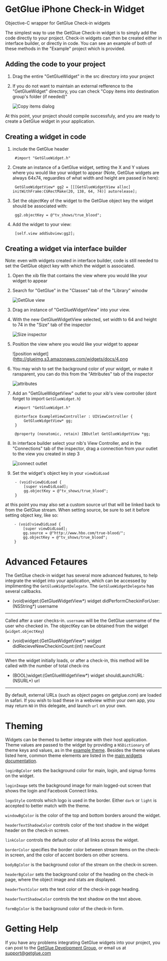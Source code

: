 GetGlue iPhone Check-in Widget
==============================

Objective-C wrapper for GetGlue Check-in widgets


The simplest way to use the GetGlue Check-in widget is to simply add the code directly to your project. Check-in widgets can then be created either in interface builder, or directly in code. You can see an example of both of these methods in the "Example" project which is provided. 

Adding the code to your project
-------------------------------

1. Drag the entire "GetGlueWidget" in the src directory into your project

2. If you do not want to maintain an external refference to the "GetGlueWidget" directory, you can check "Copy items into destination group's folder (if needed)" 

	![Copy items dialog](http://glueimg.s3.amazonaws.com/widgets/docs/1.png)
	
At this point, your project should compile successfuly, and you are ready to create a GetGlue widget in your application.
	
Creating a widget in code
-------------------------
1. include the GetGlue header

		#import "GetGlueWidget.h"

2. Create an instance of a GetGlue widget, setting the X and Y values where you would like your widget to appear (Note, GetGlue widgets are always 64x74, reguardles of what width and height are passed in here):

		GetGlueWidgetView* gg2 = [[[GetGlueWidgetView alloc] initWithFrame:CGRectMake(20, 138, 64, 74)] autorelease];

3. Set the objectKey of the widget to the GetGlue object key the widget should be associated with:

		gg2.objectKey = @"tv_shows/true_blood";

4. Add the widget to your view:

		[self.view addSubview:gg2];
	
Creating a widget via interface builder
---------------------------------------	
Note: even with widgets created in interface builder, code is still needed to set the GetGlue object key with which the widget is associated.

1. Open the xib file that contains the view where you would like your widget to appear

2. Search for "GetGlue" in the "Classes" tab of the "Library" winodw

	![GetGlue view](http://glueimg.s3.amazonaws.com/widgets/docs/2.png)
	
3. Drag an instance of "GetGlueWidgetView" into your view.

4. With the new GetGlueWidgetView selected, set width to 64 and height to 74 in the "Size" tab of the inspector

	![Size inspector](http://glueimg.s3.amazonaws.com/widgets/docs/3.png)
	
5. Position the view where you would like your widget to appear

	![position widget](http://glueimg.s3.amazonaws.com/widgets/docs/4.png
	
6. You may wish to set the background color of your widget, or make it ransparent, you can do this from the "Attributes" tab of the inspector

	![attributes](http://glueimg.s3.amazonaws.com/widgets/docs/5.png)
	
7. Add an "GetGlueWidgetView" outlet to your xib's view controller (dont forget to import `GetGlueWidget.h`)

		#import "GetGlueWidget.h"

		@interface ExampleViewController : UIViewController {
			GetGlueWidgetView* gg;
		}
		
		@property (nonatomic, retain) IBOutlet GetGlueWidgetView *gg;
		
8. In interface builder select your nib's View Controller, and in the "Connections" tab of the inspector, drag a connection from your outlet to the view you created in step 3

	![connect outlet](http://glueimg.s3.amazonaws.com/widgets/docs/6.png)
	
9. Set the widget's object key in your `viewDidLoad`

		- (void)viewDidLoad {
			[super viewDidLoad];
			gg.objectKey = @"tv_shows/true_blood";
		}
at this point you may also set a custom source url that will be linked back to from the GetGlue stream. When setting source, be sure to set it before setting object key, like so:

		- (void)viewDidLoad {
			[super viewDidLoad];
			gg.source = @"http://www.hbo.com/true-blood/";
			gg.objectKey = @"tv_shows/true_blood";
		}

 
Advanced Fetaures
=================

The GetGlue check-in widget has several more advanced features, to help integrate the widget into your application, which can be accessed by implimenting the `GetGlueWidgetDelegate`. The `GetGlueWidgetDelegate` has several callbacks.

- (void)widget:(GetGlueWidgetView*) widget didPerformCheckinForUser: (NSString*) username
-----------------------------------------------------------------------------------------

Called after a user checks-in. `username` will be the GetGlue username of the user who checked in. The objectKey can be obtained from the widget (`widget.objectKey`)
 

- (void)widget:(GetGlueWidgetView*) widget didRecieveNewCheckinCount:(int) newCount
-----------------------------------------------------------------------------------

When the widget initially loads, or after a check-in, this method will be called with the number of total check-ins

- (BOOL)widget:(GetGlueWidgetView*) widget shouldLaunchURL:(NSURL*) url
-----------------------------------------------------------------------

By default, external URLs (such as object pages on getglue.com) are loaded in safari. If you wish to load these in a webview within your own app, you may return `NO` in this delegate, and launch `url` on your own.

Theming
=======

Widgets can be themed to better integrate with their host application. Theme values are passed to the widget by providing a `NSDictionary` of theme keys and values, as  in the [example theme](https://github.com/GetGlue/GetGlue-iPhone-Widget/blob/master/examples/Example/Classes/ExampleViewController.m#L31-43). Besides the theme values listed here, common theme elements are listed in the [main widgets documentation](http://getglue.com/widgets).

`loginBgColor` sets the background color for main, login, and signup forms on the widget.

`loginImage` sets the background image for main logged-out screen that shows the login and Facebook Connect links.

`logoStyle` controls which logo is used in the border. Either `dark` or `light` is accepted to better match with the theme.

`windowBgColor` is the color of the top and bottom borders around the widget.

`headerTextShadowColor` controls color of the text shadow in the widget header on the check-in screen.

`linkColor` controls the default color of all links across the widget.

`borderColor` specifies the border color between stream items on the check-in screen, and the color of accent borders on other screens.

`bodyBgColor` is the background color of the stream on the check-in screen.

`headerBgColor` sets the background color of the heading on the check-in page, where the object image and stats are displayed.

`headerTextColor` sets the text color of the check-in page heading.

`headerTextShadowColor` controls the text shadow on the text above.

`formBgColor` is the background color of the check-in form.

Getting Help
============

If you have any problems integrating GetGlue widgets into your project, you can post to the [GetGlue Development Group](http://groups.google.com/group/glue-development), or email us at support@getglue.com
